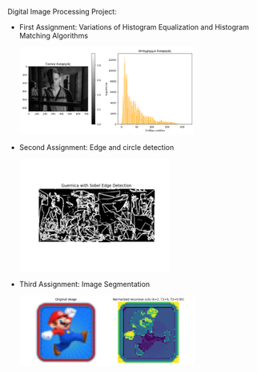 Digital Image Processing Project:
- First Assignment: Variations of Histogram Equalization and Histogram Matching Algorithms

  <img src="1st_assignment/output_plots/4a_reference_image_and_histogram.png" alt="Histogram" width="350"/>


- Second Assignment: Edge and circle detection

  <img src="2nd_assignment/images/Guernica_edge.png" alt="Guernica" width="300"/>

- Third Assignment: Image Segmentation

  <img src="3rd_assignment/output_plots/ncuts_recursive2/d2b_ncuts_recursive_2.png" alt="Segmented Image" width="350"/>
